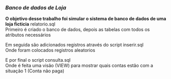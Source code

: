 ### ***Banco de dados de Loja***

**O objetivo desse trabalho foi simular o sistema de banco de dados de uma loja ficticia**
relatorio.sql  
Primeiro é criado o banco de dados, depois as tabelas com todos os atributos necessários  

Em seguida são adicionados registros através do script inserir.sql  
Onde foram colocados registros aleatorios  

E por final o script consulta.sql  
Onde é feita uma visão (VIEW) para mostrar quais contas estão com a situação 1 (Conta não paga)

